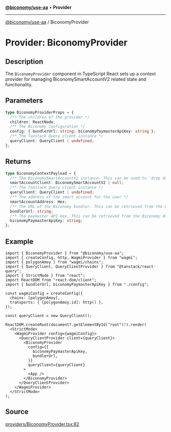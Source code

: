 [**@biconomy/use-aa**](./index.md) • **Provider**

---

[@biconomy/use-aa](./index.md) / BiconomyProvider

# Provider: BiconomyProvider

## Description

The `BiconomyProvider` component in TypeScript React sets up a context provider for managing BiconomySmartAccountV2 related state and functionality.

## Parameters

```ts
type BiconomyProviderProps = {
  /** The children of the provider */
  children: ReactNode;
  /** The Biconomy configuration */
  config: { bundlerUrl: string; biconomyPaymasterApiKey: string };
  /** The Tanstack Query client instance */
  queryClient: QueryClient | undefined;
};
```

## Returns

```ts
type BiconomyContextPayload = {
  /** The BiconomySmartAccountV2 instance. This can be used to 'drop down' to the core SDK */
  smartAccountClient: BiconomySmartAccountV2 | null;
  /** The Tanstack Query client instance */
  queryClient: QueryClient | undefined;
  /** The address of the smart account for the user */
  smartAccountAddress: Hex;
  /** The URL of the Biconomy bundler. This can be retrieved from the Biconomy dashboard: https://dashboard.biconomy.io */
  bundlerUrl: string;
  /** The paymaster API key. This can be retrieved from the Biconomy dashboard: https://dashboard.biconomy.io */
  biconomyPaymasterApiKey: string;
};
```

## Example

```tsx
import { BiconomyProvider } from "@biconomy/use-aa";
import { createConfig, http, WagmiProvider } from "wagmi";
import { polygonAmoy } from "wagmi/chains";
import { QueryClient, QueryClientProvider } from "@tanstack/react-query";
import { StrictMode } from "react";
import ReactDOM from "react-dom/client";
import { bundlerUrl, biconomyPaymasterApiKey } from "./config";

const wagmiConfig = createConfig({
  chains: [polygonAmoy],
  transports: { [polygonAmoy.id]: http() },
});

const queryClient = new QueryClient();

ReactDOM.createRoot(document?.getElementById("root")!).render(
  <StrictMode>
    <WagmiProvider config={wagmiConfig}>
      <QueryClientProvider client={queryClient}>
        <BiconomyProvider
          config={{
            biconomyPaymasterApiKey,
            bundlerUrl,
          }}
          queryClient={queryClient}
        >
          <App />
        </BiconomyProvider>
      </QueryClientProvider>
    </WagmiProvider>
  </StrictMode>
);
```

## Source

[providers/BiconomyProvider.tsx:82](https://github.com/bcnmy/useAA/blob/main/src/providers/BiconomyProvider.tsx#L82)
